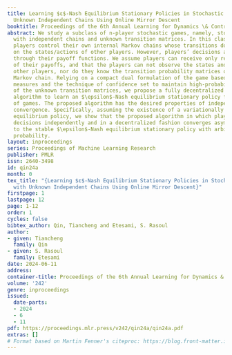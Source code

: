 ```yaml
---
title: Learning $ε$-Nash Equilibrium Stationary Policies in Stochastic Games with
  Unknown Independent Chains Using Online Mirror Descent
booktitle: Proceedings of the 6th Annual Learning for Dynamics \& Control Conference
abstract: We study a subclass of n-player stochastic games, namely, stochastic games
  with independent chains and unknown transition matrices. In this class of games,
  players control their own internal Markov chains whose transitions do not depend
  on the states/actions of other players. However, players’ decisions are coupled
  through their payoff functions. We assume players can receive only realizations
  of their payoffs, and that the players can not observe the states and actions of
  other players, nor do they know the transition probability matrices of their own
  Markov chain. Relying on a compact dual formulation of the game based on occupancy
  measures and the technique of confidence set to maintain high-probability estimates
  of the unknown transition matrices, we propose a fully decentralized mirror descent
  algorithm to learn an $\epsilon$-Nash equilibrium stationary policy for this class
  of games. The proposed algorithm has the desired properties of independence and
  convergence. Specifically, assuming the existence of a variationally stable Nash
  equilibrium policy, we show that the proposed algorithm in which players make their
  decisions independently and in a decentralized fashion converges asymptotically
  to the stable $\epsilon$-Nash equilibrium stationary policy with arbitrarily high
  probability.
layout: inproceedings
series: Proceedings of Machine Learning Research
publisher: PMLR
issn: 2640-3498
id: qin24a
month: 0
tex_title: "{Learning $ε$-Nash Equilibrium Stationary Policies in Stochastic Games
  with Unknown Independent Chains Using Online Mirror Descent}"
firstpage: 1
lastpage: 12
page: 1-12
order: 1
cycles: false
bibtex_author: Qin, Tiancheng and Etesami, S. Rasoul
author:
- given: Tiancheng
  family: Qin
- given: S. Rasoul
  family: Etesami
date: 2024-06-11
address:
container-title: Proceedings of the 6th Annual Learning for Dynamics & Control Conference
volume: '242'
genre: inproceedings
issued:
  date-parts:
  - 2024
  - 6
  - 11
pdf: https://proceedings.mlr.press/v242/qin24a/qin24a.pdf
extras: []
# Format based on Martin Fenner's citeproc: https://blog.front-matter.io/posts/citeproc-yaml-for-bibliographies/
---
```

